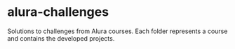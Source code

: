 # alura-challenges
Solutions to challenges from Alura courses. Each folder represents a course and contains the developed projects.
